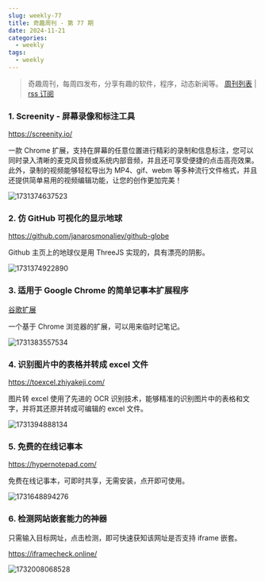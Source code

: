 ```yaml
---
slug: weekly-77
title: 奇趣周刊 - 第 77 期
date: 2024-11-21
categories:
  - weekly
tags:
  - weekly
---
```


> 奇趣周刊，每周四发布，分享有趣的软件，程序，动态新闻等。 [周刊列表](/categories/weekly/) | [rss 订阅](/categories/weekly/index.xml)

### 1. Screenity - 屏幕录像和标注工具

https://screenity.io/

一款 Chrome 扩展，支持在屏幕的任意位置进行精彩的录制和信息标注，您可以同时录入清晰的麦克风音频或系统内部音频，并且还可享受便捷的点击高亮效果。此外，录制的视频能够轻松导出为 MP4、gif、webm 等多种流行文件格式，并且还提供简单易用的视频编辑功能，让您的创作更加完美！

![1731374637523](https://imgurl.zishu.me/2024/11/1731374637523.webp)

### 2. 仿 GitHub 可视化的显示地球

https://github.com/janarosmonaliev/github-globe

Github 主页上的地球仪是用 ThreeJS 实现的，具有漂亮的阴影。

![1731374922890](https://imgurl.zishu.me/2024/11/1731374922890.webp)

### 3. 适用于 Google Chrome 的简单记事本扩展程序

[谷歌扩展](https://chromewebstore.google.com/detail/lnfempckkegmaeleniojhjplemmebgfi)

一个基于 Chrome 浏览器的扩展，可以用来临时记笔记。

![1731383557534](https://imgurl.zishu.me/2024/11/1731383557534.webp)

### 4. 识别图片中的表格并转成 excel 文件

https://toexcel.zhiyakeji.com/

图片转 excel 使用了先进的 OCR 识别技术，能够精准的识别图片中的表格和文字，并将其还原并转成可编辑的 excel 文件。

![1731394888134](https://imgurl.zishu.me/2024/11/1731394888134.webp)

### 5. 免费的在线记事本

https://hypernotepad.com/

免费在线记事本，可即时共享，无需安装，点开即可使用。

![1731648894276](https://imgurl.zishu.me/2024/11/1731648894276.webp)

### 6. 检测网站嵌套能力的神器

只需输入目标网址，点击检测，即可快速获知该网址是否支持 iframe 嵌套。

https://iframecheck.online/

![1732008068528](https://imgurl.zishu.me/2024/11/1732008068528.webp)
